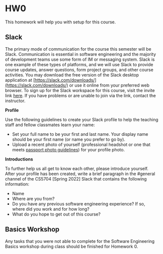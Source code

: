 # HW0

This homework will help you with setup for this course.


## Slack

The primary mode of communication for the course this semester will be Slack. Communication is essential in software engineering and the majority of development teams use some form of IM or messaging system. Slack is one example of these types of platforms, and we will use Slack to provide course updates, answer questions, form project groups, and other course activities. You may download the free version of the Slack desktop application at [https://slack.com/downloads/](https://slack.com/downloads/) or use it online from your preferred web browser. To sign up for the Slack workspace for this course, visit the invite link [here](https://join.slack.com/t/slack-sla5834/shared_invite/zt-10ar21t2u-EX4CNA0cOUGX34~vg9ZjLQ). If you have problems or are unable to join via the link, contact the instructor.

__Profile__

Use the following guidelines to create your Slack profile to help the teaching staff and fellow classmates learn your name:
* Set your full name to be your first and last name. Your display name should be your first name (or name you prefer to go by).
* Upload a recent photo of yourself (professional headshot or one that meets [passport photo guidelines](https://travel.state.gov/content/travel/en/passports.html/pptphotoreq/photocomptemplate/photocomptemplate_5297.html)) for your profile photo.

__Introductions__

To further help us all get to know each other, please introduce yourself. After your profile has been created, write a brief paragraph in the #general channel of the CS5704 [Spring 2022] Slack that contains the following information:
* Name
* Where are you from?
* Do you have any previous software engineering experience? If so, where did you work and for how long?
* What do you hope to get out of this course?

## Basics Workshop

Any tasks that you were not able to complete for the Software Engineering Basics workshop during class should be finished for Homework 0.